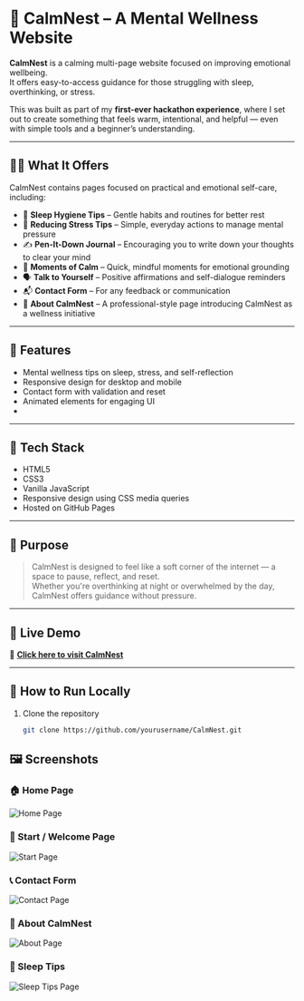 # 🌿 CalmNest – A Mental Wellness Website

**CalmNest** is a calming multi-page website focused on improving emotional wellbeing.  
It offers easy-to-access guidance for those struggling with sleep, overthinking, or stress.

This was built as part of my **first-ever hackathon experience**, where I set out to create something that feels warm, intentional, and helpful — even with simple tools and a beginner’s understanding.

---

## 🧘‍♀️ What It Offers

CalmNest contains pages focused on practical and emotional self-care, including:

- 🌙 **Sleep Hygiene Tips** – Gentle habits and routines for better rest
- 🧠 **Reducing Stress Tips** – Simple, everyday actions to manage mental pressure
- ✍️ **Pen-It-Down Journal** – Encouraging you to write down your thoughts to clear your mind
- 💭 **Moments of Calm** – Quick, mindful moments for emotional grounding
- 🗣️ **Talk to Yourself** – Positive affirmations and self-dialogue reminders
- 📬 **Contact Form** – For any feedback or communication
- 🏢 **About CalmNest** – A professional-style page introducing CalmNest as a wellness initiative

---
## 🚀 Features
- Mental wellness tips on sleep, stress, and self-reflection
- Responsive design for desktop and mobile
- Contact form with validation and reset
- Animated elements for engaging UI
- 
---
## 📌 Tech Stack

- HTML5  
- CSS3  
- Vanilla JavaScript  
- Responsive design using CSS media queries  
- Hosted on GitHub Pages  

---

## 🎯 Purpose

> CalmNest is designed to feel like a soft corner of the internet — a space to pause, reflect, and reset.  
> Whether you're overthinking at night or overwhelmed by the day, CalmNest offers guidance without pressure.

---

## 🚀 Live Demo

🔗 **[Click here to visit CalmNest](https://niyatipandey.github.io/CalmNest/)**  

---

## 📁 How to Run Locally

1. Clone the repository  
   ```bash
   git clone https://github.com/yourusername/CalmNest.git
## 🖼️ Screenshots

### 🏠 Home Page
![Home Page](./screenshots/home.png)

### 🌄 Start / Welcome Page
![Start Page](./screenshots/start.png)

### 📞 Contact Form
![Contact Page](./screenshots/contact.png)

### 🏢 About CalmNest
![About Page](./screenshots/about.png)

### 🌙 Sleep Tips
![Sleep Tips Page](./screenshots/sleep.png)
